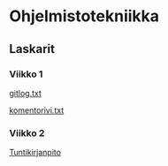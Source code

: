 <h1>Ohjelmistotekniikka</h1>
<h2>Laskarit</h2>
<h3>Viikko 1</h3>
<a href="https://github.com/ktatu/ohjtekniikka/blob/master/laskarit/viikko1/gitlog.txt">gitlog.txt</a>
<p></p>
<a href="https://github.com/ktatu/ohjtekniikka/blob/master/laskarit/viikko1/komentorivi.txt">komentorivi.txt</a>

<h3>Viikko 2</h3>
<a href="https://github.com/ktatu/ohjtekniikka/blob/master/laskarit/viikko2/viikko2testit_kuva.png>Kuva testikattavuudesta</a>

<h2>Harjoitustyö</>
<a href="https://github.com/ktatu/ohjtekniikka/blob/master/trainingLog/dokumentaatio/tuntikirjanpito.md>Tuntikirjanpito</a
<a href="https://github.com/ktatu/ohjtekniikka/blob/master/trainingLog/dokumentaatio/vaatimusmaarittely.md>Vaatimusmäärittely</a>
